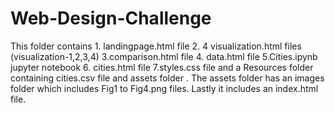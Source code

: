 # Web-Design-Challenge
This folder contains 1. landingpage.html file 2. 4 visualization.html files (visualization-1,2,3,4)
3.comparison.html file 4. data.html file 5.Cities.ipynb jupyter notebook 6. cities.html file
7.styles.css file and a Resources folder containing cities.csv file and assets folder . The assets 
folder has an images folder which includes Fig1 to Fig4.png files.
Lastly it includes an index.html file.